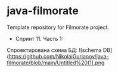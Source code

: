 # java-filmorate
Template repository for Filmorate project.

* Спринт 11. Часть 1:

Спроектирована схема БД:
![schema DB](https://github.com/NikolaiGurianov/java-filmorate/blob/main/Untitled%20(1).png
